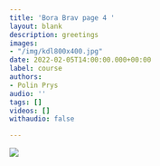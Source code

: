 ```yaml
---
title: 'Bora Brav page 4 '
layout: blank
description: greetings
images:
- "/img/kdl800x400.jpg"
date: 2022-02-05T14:00:00.000+00:00
label: course
authors:
- Polin Prys
audio: ''
tags: []
videos: []
withaudio: false

---
```


![](/uploads/pxl_20221108_192457551.jpg)